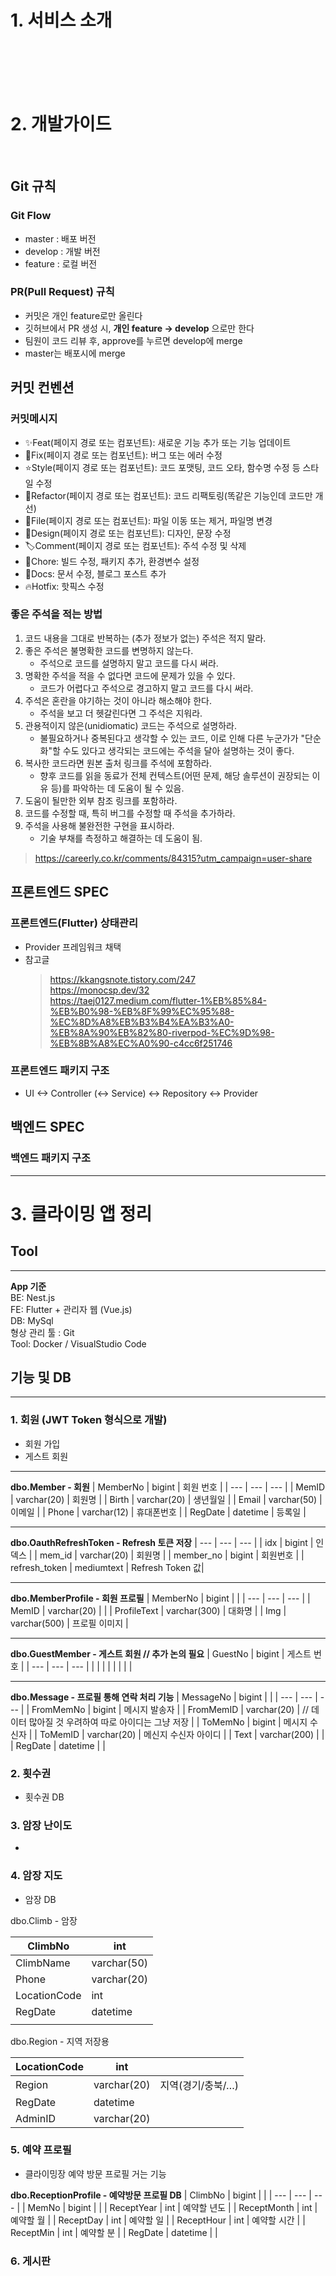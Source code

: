 # 1. 서비스 소개
<br>
<br>
<br>
<br>

# 2. 개발가이드
<br>

## Git 규칙
### Git Flow 
- master : 배포 버전
- develop : 개발 버전
- feature : 로컬 버전

### PR(Pull Request) 규칙
- 커밋은 개인 feature로만 올린다
- 깃허브에서 PR 생성 시, **개인 feature -> develop** 으로만 한다
- 팀원이 코드 리뷰 후, approve를 누르면 develop에 merge
- master는 배포시에 merge
 
## 커밋 컨벤션
### 커밋메시지
- ✨Feat(페이지 경로 또는 컴포넌트): 새로운 기능 추가 또는 기능 업데이트
- 🔨Fix(페이지 경로 또는 컴포넌트): 버그 또는 에러 수정
- ⭐️Style(페이지 경로 또는 컴포넌트): 코드 포맷팅, 코드 오타, 함수명 수정 등 스타일 수정
- 🧠Refactor(페이지 경로 또는 컴포넌트): 코드 리팩토링(똑같은 기능인데 코드만 개선)
- 📁File(페이지 경로 또는 컴포넌트): 파일 이동 또는 제거, 파일명 변경
- 🎨Design(페이지 경로 또는 컴포넌트): 디자인, 문장 수정
- 🏷Comment(페이지 경로 또는 컴포넌트): 주석 수정 및 삭제
- 🍎Chore: 빌드 수정, 패키지 추가, 환경변수 설정
- 📝Docs: 문서 수정, 블로그 포스트 추가
- 🔥Hotfix: 핫픽스 수정

### 좋은 주석을 적는 방법
1. 코드 내용을 그대로 반복하는 (추가 정보가 없는) 주석은 적지 말라.
2. 좋은 주석은 불명확한 코드를 변명하지 않는다.
    - 주석으로 코드를 설명하지 말고 코드를 다시 써라.
3. 명확한 주석을 적을 수 없다면 코드에 문제가 있을 수 있다.
    - 코드가 어렵다고 주석으로 경고하지 말고 코드를 다시 써라.
4. 주석은 혼란을 야기하는 것이 아니라 해소해야 한다.
    - 주석을 보고 더 헷갈린다면 그 주석은 지워라.
5. 관용적이지 않은(unidiomatic) 코드는 주석으로 설명하라.
    - 불필요하거나 중복된다고 생각할 수 있는 코드, 이로 인해 다른 누군가가 "단순화"할 수도 있다고 생각되는 코드에는 주석을 달아 설명하는 것이 좋다.
6. 복사한 코드라면 원본 출처 링크를 주석에 포함하라.
    - 향후 코드를 읽을 동료가 전체 컨텍스트(어떤 문제, 해당 솔루션이 권장되는 이유 등)를 파악하는 데 도움이 될 수 있음.
7. 도움이 될만한 외부 참조 링크를 포함하라.
8. 코드를 수정할 때, 특히 버그를 수정할 때 주석을 추가하라.
9. 주석을 사용해 불완전한 구현을 표시하라.
    - 기술 부채를 측정하고 해결하는 데 도움이 됨.
>https://careerly.co.kr/comments/84315?utm_campaign=user-share

## 프론트엔드 SPEC
### 프론트엔드(Flutter) 상태관리
- Provider 프레임워크 채택
- 참고글 
    >https://kkangsnote.tistory.com/247<Br>
    >https://monocsp.dev/32<br>
    >https://taej0127.medium.com/flutter-1%EB%85%84-%EB%B0%98-%EB%8F%99%EC%95%88-%EC%8D%A8%EB%B3%B4%EA%B3%A0-%EB%8A%90%EB%82%80-riverpod-%EC%9D%98-%EB%8B%A8%EC%A0%90-c4cc6f251746

### 프론트엔드 패키지 구조
- UI <-> Controller (<-> Service) <-> Repository <-> Provider

## 백엔드 SPEC
### 백엔드 패키지 구조

---

# 3. 클라이밍 앱 정리

## Tool
---
**App 기준** <br/>
BE: Nest.js<br/>
FE: Flutter + 관리자 웹 (Vue.js)<br/>
DB: MySql<br/>
형상 관리 툴 : Git<br/>
Tool: Docker / VisualStudio Code<br/>

## 기능 및 DB
---
### 1. 회원 (JWT Token 형식으로 개발)
- 회원 가입
- 게스트 회원
---

**dbo.Member - 회원**
| MemberNo | bigint | 회원 번호 |
| --- | --- | --- |
| MemID | varchar(20) | 회원명 |
| Birth | varchar(20) | 생년월일 |
| Email | varchar(50) | 이메일 |
| Phone | varchar(12) | 휴대폰번호 |
| RegDate | datetime | 등록일 |

---

**dbo.OauthRefreshToken - Refresh 토큰 저장**
| --- | --- | --- |
| idx | bigint | 인덱스 |
| mem_id | varchar(20) | 회원명 |
| member_no | bigint | 회원번호 |
| refresh_token | mediumtext | Refresh Token 값|

---

**dbo.MemberProfile - 회원 프로필**
| MemberNo | bigint |  |
| --- | --- | --- |
| MemID | varchar(20) |  |
| ProfileText | varchar(300) | 대화명 |
| Img | varchar(500) | 프로필 이미지 |

---

**dbo.GuestMember - 게스트 회원 // 추가 논의 필요**
| GuestNo | bigint | 게스트 번호 |
| --- | --- | --- |
|  |  |  |
|  |  |  |

---

**dbo.Message - 프로필 통해 연락 처리 기능**
| MessageNo | bigint |  |
| --- | --- | --- |
| FromMemNo | bigint | 메시지 발송자 |
| FromMemID | varchar(20) | // 데이터 많아질 것 우려하여 따로 아이디는 그냥 저장 |
| ToMemNo | bigint | 메시지 수신자 |
| ToMemID | varchar(20) | 메신지 수신자 아이디 |
| Text | varchar(200) |  |
| RegDate | datetime |  |

### 2. 횟수권

- 횟수권 DB

### 3. 암장 난이도

- 

### 4. 암장 지도

- 암장 DB

dbo.Climb - 암장 

| ClimbNo | int |
| --- | --- |
| ClimbName | varchar(50) |
| Phone | varchar(20) |
| LocationCode | int |
| RegDate | datetime |
|  |  |

dbo.Region - 지역 저장용 

| LocationCode | int |  |
| --- | --- | --- |
| Region | varchar(20) | 지역(경기/충북/…) |
| RegDate | datetime |  |
| AdminID | varchar(20) |  |

### 5. 예약 프로필
- 클라이밍장 예약 방문 프로필 거는 기능

**dbo.ReceptionProfile - 예약방문 프로필 DB**
| ClimbNo | bigint |  |
| --- | --- | --- |
| MemNo | bigint |  |
| ReceptYear | int | 예약할 년도 |
| ReceptMonth | int | 예약할 월 |
| ReceptDay | int | 예약할 일 |
| ReceptHour | int | 예약할 시간 |
| ReceptMin | int | 예약할 분 |
| RegDate | datetime |  |

### 6. 게시판
